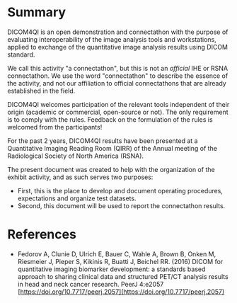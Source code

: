 # Summary

DICOM4QI is an open demonstration and connectathon with the purpose of evaluating interoperability of the image analysis tools and workstations, applied to exchange of the quantitative image analysis results using DICOM standard.

We call this activity "a connectathon", but this is not an _official_ IHE or RSNA connectathon. We use the word "connectathon" to describe the essence of the activity, and not our affiliation to official connectathons that are already established in the field.

DICOM4QI welcomes participation of the relevant tools independent of their origin \(academic or commercial, open-source or not\). The only requirement is to comply with the rules. Feedback on the formulation of the rules is welcomed from the participants!

For the past 2 years, DICOM4QI results have been presented at a Quantitative Imaging Reading Room \(QIRR\) of the Annual meeting of the Radiological Society of North America \(RSNA\).

The present document was created to help with the organization of the exhibit activity, and as such serves two purposes:

* First, this is the place to develop and document operating procedures, expectations and organize test datasets.
* Second, this document will be used to report the connectathon results.

# References

* Fedorov A, Clunie D, Ulrich E, Bauer C, Wahle A, Brown B, Onken M, Riesmeier J, Pieper S, Kikinis R, Buatti J, Beichel RR. \(2016\) DICOM for quantitative imaging biomarker development: a standards based approach to sharing clinical data and structured PET/CT analysis results in head and neck cancer research. PeerJ 4:e2057 [https://doi.org/10.7717/peerj.2057](https://doi.org/10.7717/peerj.2057)



